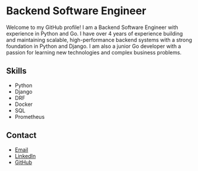 # Backend Software Engineer

Welcome to my GitHub profile! I am a Backend Software Engineer with experience in Python and Go. I have over 4 years of experience building and maintaining scalable, high-performance backend systems with a strong foundation in Python and Django.
I am also a junior Go developer with a passion for learning new technologies and complex business problems.

## Skills

* Python
* Django
* DRF
* Docker
* SQL
* Prometheus

## Contact

* [Email](mailto:mamehdizadeh@gmail.com)
* [LinkedIn](https://www.linkedin.com/in/mohammad-ali-mehdizadeh-277140144/)
* [GitHub](https://github.com/likecodingloveproblems)
